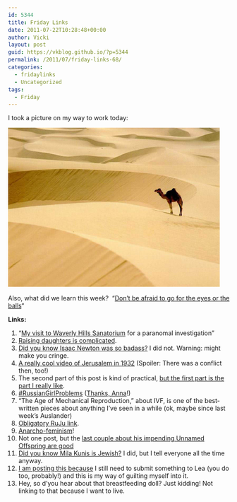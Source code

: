 ```yaml
---
id: 5344
title: Friday Links
date: 2011-07-22T10:28:48+00:00
author: Vicki
layout: post
guid: https://vkblog.github.io/?p=5344
permalink: /2011/07/friday-links-68/
categories:
  - fridaylinks
  - Uncategorized
tags:
  - Friday
---
```

I took a picture on my way to work today:

<p style="text-align: left;">
  <a href="https://raw.githubusercontent.com/vkblog/vkblog.github.io/master/public/img/2011/07/Sahara_Typical-Sahara-landscape_2484.jpg"><img class="aligncenter size-full wp-image-5346" title="Sahara_Typical-Sahara-landscape_2484" src="https://raw.githubusercontent.com/vkblog/vkblog.github.io/master/public/img/2011/07/Sahara_Typical-Sahara-landscape_2484.jpg" alt="" width="480" height="360" /></a>
</p>

<p style="text-align: left;">
  Also, what did we learn this week?  &#8220;<a href="https://vkblog.github.io/2011/07/21/how-loud-can-you-scream-thanks-to-either-nature-or-nurture-i-found-out-yesterday/comment-page-1/#comment-3525" target="_blank">Don&#8217;t be afraid to go for the eyes or the balls</a>&#8220;
</p>

<p style="text-align: left;">
  <p style="text-align: left;">
    <strong>Links:</strong>
  </p>
  
  <ol>
    <li>
      &#8220;<a href="http://www.avitable.com/2011/07/12/my-visit-to-waverly-hills-sanatorium-for-a-paranomal-investigation/" target="_blank">My visit to Waverly Hills Sanatorium</a> for a paranomal investigation&#8221;
    </li>
    <li>
      <a href="http://www.erinmargolin.com/what-does-your-daughter-see-in-the-mirror" target="_blank">Raising daughters is complicated</a>.
    </li>
    <li>
      <a href="http://gravityandlevity.wordpress.com/2009/10/10/the-sins-of-isaac-newton/" target="_blank">Did you know Isaac Newton was so badass?</a> I did not. Warning: might make you cringe.
    </li>
    <li>
      <a href="http://dovbear.blogspot.com/2011/07/jerusalem-in-1932.html" target="_blank">A really cool video of Jerusalem in 1932</a> (Spoiler: There was a conflict then, too!)
    </li>
    <li>
      The second part of this post is kind of practical, <a href="http://blog.monicaobrien.com/digital-hoarding-emotional-clutter-and-the-consequences-of-not-moving-on/" target="_blank">but the first part is the part I really like</a>.
    </li>
    <li>
      <a href="http://www.russiangirlproblems.com/" target="_blank">#RussianGirlProblems</a> (<a href="http://www.annatarkov.com/" target="_blank">Thanks, Anna</a>!)
    </li>
    <li>
      &#8220;The Age of Mechanical Reproduction,&#8221; about IVF, is one of the best-written pieces about anything I&#8217;ve seen in a while (ok, maybe since last week&#8217;s Auslander)
    </li>
    <li>
      <a href="http://www.tabletmag.com/life-and-religion/72868/southwest-passage/" target="_blank">Obligatory RuJu link</a>.
    </li>
    <li>
      <a href="http://www.kvetchingeditor.com/2011/07/lesson-in-anarcha-feminism-at-lush.html" target="_blank">Anarcho-feminism</a>!
    </li>
    <li>
      Not one post, but the <a href="http://www.johncaveosborne.com/" target="_blank">last couple about his impending Unnamed Offspring are good</a>
    </li>
    <li>
      <a href="http://edgeofthesandbox.wordpress.com/2011/07/15/mila-kunis-a-nice-girl-from-chernivtsi/" target="_blank">Did you know Mila Kunis is Jewish?</a> I did, but I tell everyone all the time anyway.
    </li>
    <li>
      <a href="http://leazeltserman.com/2011/07/a-suitcase-full-of-matroyshkas-and-salami/" target="_blank">I am posting this because</a> I still need to submit something to Lea (you do too, probably!) and this is my way of guilting myself into it.
    </li>
    <li>
      Hey, so d&#8217;you hear about that breastfeeding doll? Just kidding! Not linking to that because I want to live.
    </li>
  </ol>